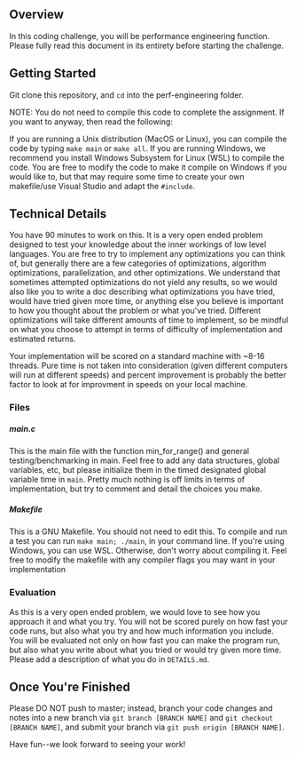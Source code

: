 ## Overview

In this coding challenge, you will be performance engineering function. Please fully read this document in its entirety before starting the challenge. 

## Getting Started

Git clone this repository, and ```cd``` into the perf-engineering folder. 

NOTE: You do not need to compile this code to complete the assignment. If you want to anyway, then read the following:

If you are running a Unix distribution (MacOS or Linux), you can compile the code by typing ```make main``` or ```make all```.  If you are running Windows, we recommend you install Windows Subsystem for Linux (WSL) to compile the code. You are free to modify the code to make it compile on Windows if you would like to, but that may require some time to create your own makefile/use Visual Studio and adapt the `#include`.

## Technical Details

You have 90 minutes to work on this.  It is a very open ended problem designed to test your knowledge about the inner workings of low level languages.  You are free to try to implement any optimizations you can think of, but generally there are a few categories of optimizations, algorithm optimizations, parallelization, and other optimizations.  We understand that sometimes attempted optimizations do not yield any results, so we would also like you to write a doc describing what optimizations you have tried, would have tried given more time, or anything else you believe is important to how you thought about the problem or what you've tried.  Different optimizations will take different amounts of time to implement, so be mindful on what you choose to attempt in terms of difficulty of implementation and estimated returns.

Your implementation will be scored on a standard machine with ~8-16 threads.  Pure time is not taken into consideration (given different computers will run at different speeds) and percent improvement is probably the better factor to look at for improvment in speeds on your local machine.

### Files
##### main.c
This is the main file with the function min_for_range() and general testing/benchmarking in main.  Feel free to add any data structures, global variables, etc, but please initialize them in the timed designated global variable time in `main`.  Pretty much nothing is off limits in terms of implementation, but try to comment and detail the choices you make.

##### Makefile

This is a GNU Makefile. You should not need to edit this. To compile and run a test you can run `make main; ./main`, in your command line. If you're using Windows, you can use WSL. Otherwise, don't worry about compiling it.  Feel free to modify the makefile with any compiler flags you may want in your implementation

### Evaluation

As this is a very open ended problem, we would love to see how you approach it and what you try.  You will not be scored purely on how fast your code runs, but also what you try and how much information you include.  You will be evaluated not only on how fast you can make the program run, but also what you write about what you tried or would try given more time.  Please add a description of what you do in `DETAILS.md`.

## Once You're Finished

Please DO NOT push to master; instead, branch your code changes and notes into a new branch via ```git branch [BRANCH NAME]``` and ```git checkout [BRANCH NAME]```, and submit your branch via ```git push origin [BRANCH NAME]```.

Have fun--we look forward to seeing your work!

